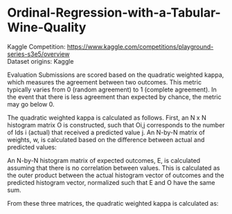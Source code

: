 # Ordinal-Regression-with-a-Tabular-Wine-Quality
Kaggle Competition: https://www.kaggle.com/competitions/playground-series-s3e5/overview <br>
Dataset origins: Kaggle

Evaluation
Submissions are scored based on the quadratic weighted kappa, which measures the agreement between two outcomes. This metric typically varies from 0 (random agreement) to 1 (complete agreement). In the event that there is less agreement than expected by chance, the metric may go below 0.

The quadratic weighted kappa is calculated as follows. First, an N x N histogram matrix O is constructed, such that Oi,j corresponds to the number of Ids i (actual) that received a predicted value j. An N-by-N matrix of weights, w, is calculated based on the difference between actual and predicted values:


An N-by-N histogram matrix of expected outcomes, E, is calculated assuming that there is no correlation between values.  This is calculated as the outer product between the actual histogram vector of outcomes and the predicted histogram vector, normalized such that E and O have the same sum.

From these three matrices, the quadratic weighted kappa is calculated as: 


